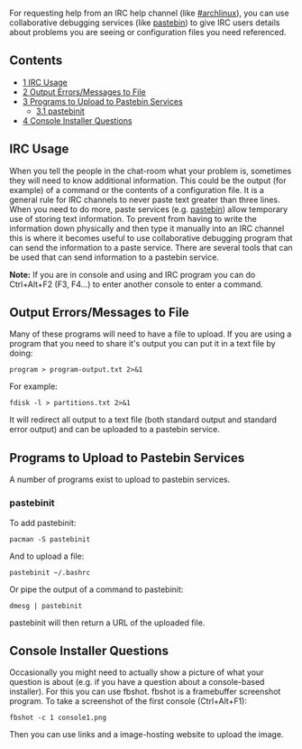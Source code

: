 For requesting help from an IRC help channel (like [#archlinux](/index.php/Irc "Irc")), you can use collaborative debugging services (like [pastebin](http://pastie.org/)) to give IRC users details about problems you are seeing or configuration files you need referenced.

## Contents

*   [1 IRC Usage](#IRC_Usage)
*   [2 Output Errors/Messages to File](#Output_Errors.2FMessages_to_File)
*   [3 Programs to Upload to Pastebin Services](#Programs_to_Upload_to_Pastebin_Services)
    *   [3.1 pastebinit](#pastebinit)
*   [4 Console Installer Questions](#Console_Installer_Questions)

## IRC Usage

When you tell the people in the chat-room what your problem is, sometimes they will need to know additional information. This could be the output (for example) of a command or the contents of a configuration file. It is a general rule for IRC channels to never paste text greater than three lines. When you need to do more, paste services (e.g. [pastebin](http://pastebin.com/)) allow temporary use of storing text information. To prevent from having to write the information down physically and then type it manually into an IRC channel this is where it becomes useful to use collaborative debugging program that can send the information to a paste service. There are several tools that can be used that can send information to a pastebin service.

**Note:** If you are in console and using and IRC program you can do Ctrl+Alt+F2 (F3, F4…) to enter another console to enter a command.

## Output Errors/Messages to File

Many of these programs will need to have a file to upload. If you are using a program that you need to share it's output you can put it in a text file by doing:

```
program > program-output.txt 2>&1 

```

For example:

```
fdisk -l > partitions.txt 2>&1

```

It will redirect all output to a text file (both standard output and standard error output) and can be uploaded to a pastebin service.

## Programs to Upload to Pastebin Services

A number of programs exist to upload to pastebin services.

### pastebinit

To add pastebinit:

```
pacman -S pastebinit

```

And to upload a file:

```
pastebinit ~/.bashrc

```

Or pipe the output of a command to pastebinit:

```
dmesg | pastebinit

```

pastebinit will then return a URL of the uploaded file.

## Console Installer Questions

Occasionally you might need to actually show a picture of what your question is about (e.g. if you have a question about a console-based installer). For this you can use fbshot. fbshot is a framebuffer screenshot program. To take a screenshot of the first console (Ctrl+Alt+F1):

```
fbshot -c 1 console1.png

```

Then you can use links and a image-hosting website to upload the image.